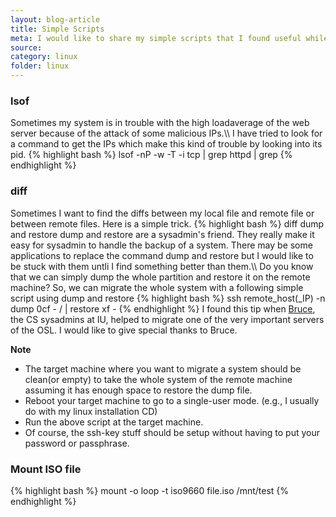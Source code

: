 ```yaml
---
layout: blog-article
title: Simple Scripts
meta: I would like to share my simple scripts that I found useful while working for the Center for Research in Extreme Scale Technologies (CREST) as a System Administrator
source:
category: linux
folder: linux
---
```


<h3> lsof </h3>
Sometimes my system is in trouble with the high loadaverage of the web server because of the attack of some malicious IPs.\\
I have tried to look for a command to get the IPs which make this kind of trouble by looking into its pid.
{% highlight bash %}
      lsof -nP -w -T -i tcp | grep httpd | grep <PROCESS_ID_TO_CHECK>
{% endhighlight %}

<h3> diff </h3>
Sometimes I want to find the diffs between my local file and remote file or between remote files. Here is a simple trick.
{% highlight bash %}
      diff <LOCAL_FILE <(ssh remote_host_1 cat REMOTE_FILE)
      diff <(ssh remote_host_1 cat REMOTE_FILE_1)  <(ssh remote_host_2 cat REMOTE_FILE_2)
{% endhighlight %}
(Note, where remote_host_1 and remote_host_2 should be setup with your ssh-key stuff and you should not need to put your password or passphrase. Unfortunately, this works only on bash)

<h3> dump and restore </h3>
dump and restore are a sysadmin's friend. They really make it easy for sysadmin to handle the backup of a system. There may be some applications to replace the command dump and restore but I would like to be stuck with them untli I find something better than them.\\ Do you know that we can simply dump the whole partition and restore it on the remote machine? So, we can migrate the whole system with a following simple script using dump and restore
{% highlight bash %}
      ssh remote_host(_IP) -n dump 0cf - / | restore xf -
{% endhighlight %}
I found this tip when <a href="http://www.cs.indiana.edu/~shei">Bruce</a>, the CS sysadmins at IU, helped to migrate one of the very important servers of the OSL. I would like to give special thanks to Bruce.

**Note**

  * The target machine where you want to migrate a system should be clean(or empty) to take the whole system of the remote machine assuming it has enough space to restore the dump file.
  * Reboot your target machine to go to a single-user mode. (e.g., I usually do with my linux installation CD)
  * Run the above script at the target machine.
  * Of course, the ssh-key stuff should be setup without having to put your password or passphrase.

<h3> Mount ISO file </h3>
{% highlight bash %}
mount -o loop -t iso9660 file.iso /mnt/test
{% endhighlight %}


